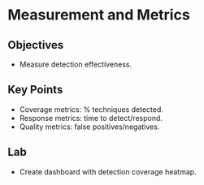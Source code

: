 # Measurement and Metrics

## Objectives
- Measure detection effectiveness.  

## Key Points
- Coverage metrics: % techniques detected.  
- Response metrics: time to detect/respond.  
- Quality metrics: false positives/negatives.  

## Lab
- Create dashboard with detection coverage heatmap.  
